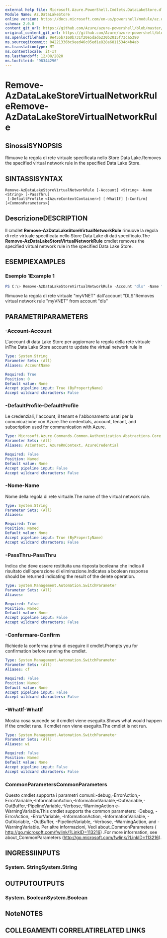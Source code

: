 ```yaml
---
external help file: Microsoft.Azure.PowerShell.Cmdlets.DataLakeStore.dll-Help.xml
Module Name: Az.DataLakeStore
online version: https://docs.microsoft.com/en-us/powershell/module/az.datalakestore/remove-azdatalakestorevirtualnetworkrule
schema: 2.0.0
content_git_url: https://github.com/Azure/azure-powershell/blob/master/src/DataLakeStore/DataLakeStore/help/Remove-AzDataLakeStoreVirtualNetworkRule.md
original_content_git_url: https://github.com/Azure/azure-powershell/blob/master/src/DataLakeStore/DataLakeStore/help/Remove-AzDataLakeStoreVirtualNetworkRule.md
ms.openlocfilehash: 9e455b7160b731f20e5dad6230b2015f73ca5390
ms.sourcegitcommit: 04221336bc9eed46c05ed1e828a6811534d4b4ab
ms.translationtype: MT
ms.contentlocale: it-IT
ms.lasthandoff: 12/08/2020
ms.locfileid: "98344296"
---
```

# <span data-ttu-id="6a685-101">Remove-AzDataLakeStoreVirtualNetworkRule</span><span class="sxs-lookup"><span data-stu-id="6a685-101">Remove-AzDataLakeStoreVirtualNetworkRule</span></span>

## <span data-ttu-id="6a685-102">Sinossi</span><span class="sxs-lookup"><span data-stu-id="6a685-102">SYNOPSIS</span></span>
<span data-ttu-id="6a685-103">Rimuove la regola di rete virtuale specificata nello Store Data Lake.</span><span class="sxs-lookup"><span data-stu-id="6a685-103">Removes the specified virtual network rule in the specified Data Lake Store.</span></span>

## <span data-ttu-id="6a685-104">SINTASSI</span><span class="sxs-lookup"><span data-stu-id="6a685-104">SYNTAX</span></span>

```
Remove-AzDataLakeStoreVirtualNetworkRule [-Account] <String> -Name <String> [-PassThru]
 [-DefaultProfile <IAzureContextContainer>] [-WhatIf] [-Confirm] [<CommonParameters>]
```

## <span data-ttu-id="6a685-105">Descrizione</span><span class="sxs-lookup"><span data-stu-id="6a685-105">DESCRIPTION</span></span>
<span data-ttu-id="6a685-106">Il cmdlet **Remove-AzDataLakeStoreVirtualNetworkRule** rimuove la regola di rete virtuale specificata nello Store Data Lake di dati specificato.</span><span class="sxs-lookup"><span data-stu-id="6a685-106">The **Remove-AzDataLakeStoreVirtualNetworkRule** cmdlet removes the specified virtual network rule in the specified Data Lake Store.</span></span>

## <span data-ttu-id="6a685-107">ESEMPI</span><span class="sxs-lookup"><span data-stu-id="6a685-107">EXAMPLES</span></span>

### <span data-ttu-id="6a685-108">Esempio 1</span><span class="sxs-lookup"><span data-stu-id="6a685-108">Example 1</span></span>
```powershell
PS C:\> Remove-AzDataLakeStoreVirtualNetworkRule -Account "dls" -Name "myVNET"
```

<span data-ttu-id="6a685-109">Rimuove la regola di rete virtuale "myVNET" dall'account "DLS"</span><span class="sxs-lookup"><span data-stu-id="6a685-109">Removes virtual network rule "myVNET" from account "dls"</span></span>

## <span data-ttu-id="6a685-110">PARAMETRI</span><span class="sxs-lookup"><span data-stu-id="6a685-110">PARAMETERS</span></span>

### <span data-ttu-id="6a685-111">-Account</span><span class="sxs-lookup"><span data-stu-id="6a685-111">-Account</span></span>
<span data-ttu-id="6a685-112">L'account di data Lake Store per aggiornare la regola della rete virtuale in</span><span class="sxs-lookup"><span data-stu-id="6a685-112">The Data Lake Store account to update the virtual network rule in</span></span>

```yaml
Type: System.String
Parameter Sets: (All)
Aliases: AccountName

Required: True
Position: 0
Default value: None
Accept pipeline input: True (ByPropertyName)
Accept wildcard characters: False
```

### <span data-ttu-id="6a685-113">-DefaultProfile</span><span class="sxs-lookup"><span data-stu-id="6a685-113">-DefaultProfile</span></span>
<span data-ttu-id="6a685-114">Le credenziali, l'account, il tenant e l'abbonamento usati per la comunicazione con Azure.</span><span class="sxs-lookup"><span data-stu-id="6a685-114">The credentials, account, tenant, and subscription used for communication with Azure.</span></span>

```yaml
Type: Microsoft.Azure.Commands.Common.Authentication.Abstractions.Core.IAzureContextContainer
Parameter Sets: (All)
Aliases: AzContext, AzureRmContext, AzureCredential

Required: False
Position: Named
Default value: None
Accept pipeline input: False
Accept wildcard characters: False
```

### <span data-ttu-id="6a685-115">-Nome</span><span class="sxs-lookup"><span data-stu-id="6a685-115">-Name</span></span>
<span data-ttu-id="6a685-116">Nome della regola di rete virtuale.</span><span class="sxs-lookup"><span data-stu-id="6a685-116">The name of the virtual network rule.</span></span>

```yaml
Type: System.String
Parameter Sets: (All)
Aliases:

Required: True
Position: Named
Default value: None
Accept pipeline input: True (ByPropertyName)
Accept wildcard characters: False
```

### <span data-ttu-id="6a685-117">-PassThru</span><span class="sxs-lookup"><span data-stu-id="6a685-117">-PassThru</span></span>
<span data-ttu-id="6a685-118">Indica che deve essere restituita una risposta booleana che indica il risultato dell'operazione di eliminazione.</span><span class="sxs-lookup"><span data-stu-id="6a685-118">Indicates a boolean response should be returned indicating the result of the delete operation.</span></span>

```yaml
Type: System.Management.Automation.SwitchParameter
Parameter Sets: (All)
Aliases:

Required: False
Position: Named
Default value: None
Accept pipeline input: False
Accept wildcard characters: False
```

### <span data-ttu-id="6a685-119">-Confermare</span><span class="sxs-lookup"><span data-stu-id="6a685-119">-Confirm</span></span>
<span data-ttu-id="6a685-120">Richiede la conferma prima di eseguire il cmdlet.</span><span class="sxs-lookup"><span data-stu-id="6a685-120">Prompts you for confirmation before running the cmdlet.</span></span>

```yaml
Type: System.Management.Automation.SwitchParameter
Parameter Sets: (All)
Aliases: cf

Required: False
Position: Named
Default value: None
Accept pipeline input: False
Accept wildcard characters: False
```

### <span data-ttu-id="6a685-121">-WhatIf</span><span class="sxs-lookup"><span data-stu-id="6a685-121">-WhatIf</span></span>
<span data-ttu-id="6a685-122">Mostra cosa succede se il cmdlet viene eseguito.</span><span class="sxs-lookup"><span data-stu-id="6a685-122">Shows what would happen if the cmdlet runs.</span></span>
<span data-ttu-id="6a685-123">Il cmdlet non viene eseguito.</span><span class="sxs-lookup"><span data-stu-id="6a685-123">The cmdlet is not run.</span></span>

```yaml
Type: System.Management.Automation.SwitchParameter
Parameter Sets: (All)
Aliases: wi

Required: False
Position: Named
Default value: None
Accept pipeline input: False
Accept wildcard characters: False
```

### <span data-ttu-id="6a685-124">CommonParameters</span><span class="sxs-lookup"><span data-stu-id="6a685-124">CommonParameters</span></span>
<span data-ttu-id="6a685-125">Questo cmdlet supporta i parametri comuni:-debug,-ErrorAction,-ErrorVariable,-InformationAction,-InformationVariable,-OutVariable,-OutBuffer,-PipelineVariable,-Verbose,-WarningAction e-WarningVariable.</span><span class="sxs-lookup"><span data-stu-id="6a685-125">This cmdlet supports the common parameters: -Debug, -ErrorAction, -ErrorVariable, -InformationAction, -InformationVariable, -OutVariable, -OutBuffer, -PipelineVariable, -Verbose, -WarningAction, and -WarningVariable.</span></span> <span data-ttu-id="6a685-126">Per altre informazioni, Vedi about_CommonParameters ( http://go.microsoft.com/fwlink/?LinkID=113216) .</span><span class="sxs-lookup"><span data-stu-id="6a685-126">For more information, see about_CommonParameters (http://go.microsoft.com/fwlink/?LinkID=113216).</span></span>

## <span data-ttu-id="6a685-127">INGRESSI</span><span class="sxs-lookup"><span data-stu-id="6a685-127">INPUTS</span></span>

### <span data-ttu-id="6a685-128">System. String</span><span class="sxs-lookup"><span data-stu-id="6a685-128">System.String</span></span>

## <span data-ttu-id="6a685-129">OUTPUT</span><span class="sxs-lookup"><span data-stu-id="6a685-129">OUTPUTS</span></span>

### <span data-ttu-id="6a685-130">System. Boolean</span><span class="sxs-lookup"><span data-stu-id="6a685-130">System.Boolean</span></span>

## <span data-ttu-id="6a685-131">Note</span><span class="sxs-lookup"><span data-stu-id="6a685-131">NOTES</span></span>

## <span data-ttu-id="6a685-132">COLLEGAMENTI CORRELATI</span><span class="sxs-lookup"><span data-stu-id="6a685-132">RELATED LINKS</span></span>
